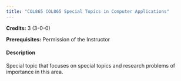 ```yaml
---
title: "COL865 COL865 Special Topics in Computer Applications"
---
```

**Credits:** 3 (3-0-0)

**Prerequisites:** Permission of the Instructor

#### Description
Special topic that focuses on special topics and research problems of importance in this area.